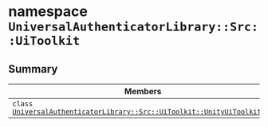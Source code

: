 # namespace `UniversalAuthenticatorLibrary::Src::UiToolkit` 

## Summary

 Members                        | Descriptions                                
--------------------------------|---------------------------------------------
`class `[`UniversalAuthenticatorLibrary::Src::UiToolkit::UnityUiToolkitUAL`](.github/workflows/documentation/md/UniversalAuthenticatorLibrary--Src--UiToolkit--UnityUiToolkitUAL.md#class_universal_authenticator_library_1_1_src_1_1_ui_toolkit_1_1_unity_ui_toolkit_u_a_l) | 

